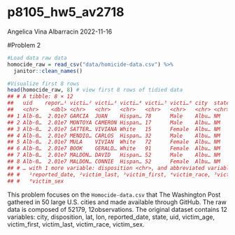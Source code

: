 p8105_hw5_av2718
================
Angelica Vina Albarracin
2022-11-16

\#Problem 2

``` r
#Load data raw data
homocide_raw = read_csv("data/homicide-data.csv") %>% 
  janitor::clean_names()

#Visualize first 8 rows
head(homocide_raw, 8) # view first 8 rows of tidied data
## # A tibble: 8 × 12
##   uid    repor…¹ victi…² victi…³ victi…⁴ victi…⁵ victi…⁶ city  state   lat   lon
##   <chr>    <dbl> <chr>   <chr>   <chr>   <chr>   <chr>   <chr> <chr> <dbl> <dbl>
## 1 Alb-0…  2.01e7 GARCIA  JUAN    Hispan… 78      Male    Albu… NM     35.1 -107.
## 2 Alb-0…  2.01e7 MONTOYA CAMERON Hispan… 17      Male    Albu… NM     35.1 -107.
## 3 Alb-0…  2.01e7 SATTER… VIVIANA White   15      Female  Albu… NM     35.1 -107.
## 4 Alb-0…  2.01e7 MENDIO… CARLOS  Hispan… 32      Male    Albu… NM     35.1 -107.
## 5 Alb-0…  2.01e7 MULA    VIVIAN  White   72      Female  Albu… NM     35.1 -107.
## 6 Alb-0…  2.01e7 BOOK    GERALD… White   91      Female  Albu… NM     35.2 -107.
## 7 Alb-0…  2.01e7 MALDON… DAVID   Hispan… 52      Male    Albu… NM     35.1 -107.
## 8 Alb-0…  2.01e7 MALDON… CONNIE  Hispan… 52      Female  Albu… NM     35.1 -107.
## # … with 1 more variable: disposition <chr>, and abbreviated variable names
## #   ¹​reported_date, ²​victim_last, ³​victim_first, ⁴​victim_race, ⁵​victim_age,
## #   ⁶​victim_sex
```

This problem focuses on the `Homocide-data.csv` that The Washington Post
gathered in 50 large U.S. cities and made available through GitHub. The
raw data is composed of 52179, 12observations. The original dataset
contains 12 variables: city, disposition, lat, lon, reported_date,
state, uid, victim_age, victim_first, victim_last, victim_race,
victim_sex.
